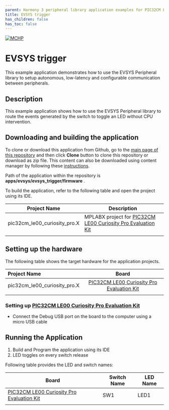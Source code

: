 ```yaml
---
parent: Harmony 3 peripheral library application examples for PIC32CM LE/LS family
title: EVSYS trigger 
has_children: false
has_toc: false
---
```


[![MCHP](https://www.microchip.com/ResourcePackages/Microchip/assets/dist/images/logo.png)](https://www.microchip.com)

# EVSYS trigger

This example application demonstrates how to use the EVSYS Peripheral library to setup autonomous, low-latency and configurable communication between peripherals.

## Description

This example application shows how to use the EVSYS Peripheral library to route the events generated by the switch to toggle an LED without CPU intervention.

## Downloading and building the application

To clone or download this application from Github, go to the [main page of this repository](https://github.com/Microchip-MPLAB-Harmony/csp_apps_pic32cm_le_ls) and then click **Clone** button to clone this repository or download as zip file.
This content can also be downloaded using content manager by following these [instructions](https://github.com/Microchip-MPLAB-Harmony/contentmanager/wiki).

Path of the application within the repository is **apps/evsys/evsys_trigger/firmware** .

To build the application, refer to the following table and open the project using its IDE.

| Project Name      | Description                                    |
| ----------------- | ---------------------------------------------- |
| pic32cm_le00_curiosity_pro.X | MPLABX project for [PIC32CM LE00 Curiosity Pro Evaluation Kit]() |
|||

## Setting up the hardware

The following table shows the target hardware for the application projects.

| Project Name| Board|
|:---------|:---------:|
| pic32cm_le00_curiosity_pro.X | [PIC32CM LE00 Curiosity Pro Evaluation Kit]()
|||

### Setting up [PIC32CM LE00 Curiosity Pro Evaluation Kit]()

- Connect the Debug USB port on the board to the computer using a micro USB cable

## Running the Application

1. Build and Program the application using its IDE
2. LED toggles on every switch release

Following table provides the LED and switch names:

| Board      | Switch Name | LED Name |
| ---------- | ---------| ------------|
| [PIC32CM LE00 Curiosity Pro Evaluation Kit]() | SW1 | LED1 |
||||

